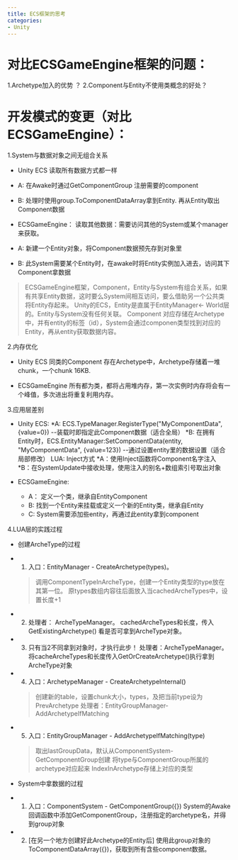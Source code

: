 ```yaml
---
title: ECS框架的思考
categories:
- Unity
---
```


# 对比ECSGameEngine框架的问题：
1.Archetype加入的优势 ？
2.Component与Entity不使用类概念的好处？



# 开发模式的变更（对比ECSGameEngine）：
1.System与数据对象之间无组合关系
* Unity ECS
读取所有数据方式都一样
* A: 在Awake时通过GetComponentGroup 注册需要的component
* B: 处理时使用group.ToComponentDataArray拿到Entity. 再从Entity取出Component数据

* ECSGameEngine：
读取其他数据：需要访问其他的System或某个manager来获取。
* A: 新建一个Entity对象，将Component数据预先存到对象里
* B: 此System需要某个Entity时，在awake时将Entity实例加入进去，访问其下Component拿数据

>ECSGameEngine框架，Component，Entity与System有组合关系，如果有共享Entity数据，这时要么System间相互访问，要么借助另一个公共类将Entity存起来。
>Unity的ECS，Entity是直属于EntityManager<- World层的。Entity与System没有任何关联。 Component 对应存储在Archetype中，并有entity的标签（id），System会通过componen类型找到对应的Entity，再从entity获取数据内容。

2.内存优化

* Unity ECS
同类的Component 存在Archetype中，Archetype存储着一堆chunk，一个chunk 16KB.

* ECSGameEngine
所有都为类，都将占用堆内存，第一次实例时内存将会有一个峰值，多次进出将重复利用内存。

3.应用层差别

* Unity ECS:
	*A: ECS.TypeManager.RegisterType("MyComponentData", {value=0}) --装载时即指定此Component数据（适合全局）
	*B: 在拥有Entity时，ECS.EntityManager:SetComponentData(entity, "MyComponentData", {value=123}) --通过设置entity里的数据设置（适合局部修改）
    LUA: Inject方式
    *A：使用Inject函数将Component名字注入
    *B：在SystemUpdate中接收处理，使用注入的别名+数组索引号取出对象
	
* ECSGameEngine:  
	* A： 定义一个类，继承自EntityComponent
	* B:  找到一个Entity来挂载或定义一个新的Entity类，继承自Entity
	* C:  System需要添加些entity，再通过此entity拿到component

4.LUA层的实践过程

* 创建ArcheType的过程
* 1. 入口：EntityManager - CreateArchetype(types)。 
    > 调用ComponentTypeInArcheType，创建一个Entity类型的type放在其第一位。
    > 原types数组内容往后面放入当cachedArcheTypes中，设置长度+1
* 2. 处理者： ArcheTypeManager。 cachedArcheTypes和长度，传入GetExistingArchetype() 看是否可拿到ArcheType对象。
* 3. 只有当2不同拿到对象时，才执行此步！ 处理者：ArcheTypeManager。 
将cacheArcheTypes和长度传入GetOrCreateArchetype()执行拿到ArcheType对象

* 4. 入口：ArchetypeManager - CreateArchetypeInternal() 
    > 创建新的table，设置chunk大小，types，及把当前type设为PrevArchetype
    > 处理者：EntityGroupManager- AddArchetypeIfMatching 

* 5. 入口：EntityGroupManager - AddArchetypeIfMatching(type) 
    > 取出lastGroupData，默认从ComponentSystem-GetComponentGroup创建
    > 将type与ComponentGroup所属的archetype对应起来 
    > IndexInArchetype存储上对应的类型

* System中拿数据的过程
* 1. 入口：ComponentSystem - GetComponentGroup({}) 
    System的Awake回调函数中添加GetComponentGroup，注册指定的archetype名，并得到group对象
    
    
* 2. [在另一个地方创建好此Archetype的Entity后] 使用此group对象的ToComponentDataArray({})，获取到所有含些component数据。
